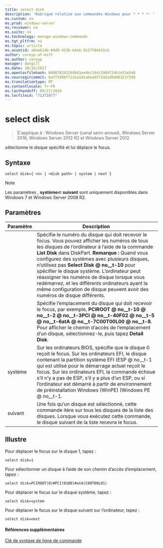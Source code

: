 ```yaml
---
title: select disk
description: 'Rubrique relative aux commandes Windows pour * * * *- '
ms.custom: na
ms.prod: windows-server
ms.reviewer: na
ms.suite: na
ms.technology: manage-windows-commands
ms.tgt_pltfrm: na
ms.topic: article
ms.assetid: a0da614b-09d9-433b-b4eb-9127f84431cb
author: coreyp-at-msft
ms.author: coreyp
manager: dongill
ms.date: 10/16/2017
ms.openlocfilehash: 6d9078242264b01ee4bc24dc590df24b1e53e548
ms.sourcegitcommit: 6aff3d88ff22ea141a6ea6572a5ad8dd6321f199
ms.translationtype: MT
ms.contentlocale: fr-FR
ms.lasthandoff: 09/27/2019
ms.locfileid: "71371077"
---
```

# <a name="select-disk"></a>select disk

>S'applique à : Windows Server (canal semi-annuel), Windows Server 2016, Windows Server 2012 R2 et Windows Server 2012

sélectionne le disque spécifié et lui déplace le focus.  
  
  
  
## <a name="syntax"></a>Syntaxe  
  
```  
select disk={ <n> | <disk path> | system | next }  
```  
  
> [!NOTE]  
> Les paramètres **<disk path>** , **système**et **suivant** sont uniquement disponibles dans Windows 7 et Windows Server 2008 R2.  
  
## <a name="parameters"></a>Paramètres  
  
|  Paramètre  |                                                                                                                                                                                                            Description                                                                                                                                                                                                            |
|-------------|-----------------------------------------------------------------------------------------------------------------------------------------------------------------------------------------------------------------------------------------------------------------------------------------------------------------------------------------------------------------------------------------------------------------------------------|
|     <n>     | Spécifie le numéro du disque qui doit recevoir le focus. Vous pouvez afficher les numéros de tous les disques de l’ordinateur à l’aide de la commande **List Disk** dans DiskPart. **Remarque :** Quand vous configurez des systèmes avec plusieurs disques, n’utilisez pas **Select Disk @ no__t-10** pour spécifier le disque système. L’ordinateur peut réassigner les numéros de disque lorsque vous redémarrez, et les différents ordinateurs ayant la même configuration de disque peuvent avoir des numéros de disque différents. |
| <disk path> |                                                                                                                 Spécifie l’emplacement du disque qui doit recevoir le focus, par exemple, **PCIROOT @ no__t-10 @ no__t-2 @ no__t-3PCI @ no__t-40F02 @ no__t-5 @ no__t-6atA @ no__t-7C00T00L00 @ no__t-8**. Pour afficher le chemin d’accès de l’emplacement d’un disque, sélectionnez-le, puis tapez **Detail Disk**.                                                                                                                  |
|   système    |                                 Sur les ordinateurs BIOS, spécifie que le disque 0 reçoit le focus. Sur les ordinateurs EFI, le disque contenant la partition système EFI \(ESP @ no__t-1 qui est utilisé pour le démarrage actuel reçoit le focus. Sur les ordinateurs EFI, la commande échoue s’il n’y a pas de ESP, s’il y a plus d’un ESP, ou si l’ordinateur est démarré à partir de environnement de préinstallation Windows (WinPE) \(Windows PE @ no__t-1.                                  |
|    suivant     |                                                                                                                                     Une fois qu’un disque est sélectionné, cette commande itère sur tous les disques de la liste des disques. Lorsque vous exécutez cette commande, le disque suivant de la liste recevra le focus.                                                                                                                                      |
  
## <a name="BKMK_examples"></a>Illustre  
Pour déplacer le focus sur le disque 1, tapez :  
  
```  
select disk=1  
```  
  
Pour sélectionner un disque à l’aide de son chemin d’accès d’emplacement, tapez :  
  
```  
select disk=PCIROOT(0)#PCI(0100)#atA(C00T00L01)  
```  
  
Pour déplacer le focus sur le disque système, tapez :  
  
```  
select disk=system  
```  
  
Pour déplacer le focus sur le disque suivant sur l’ordinateur, tapez :  
  
```  
select disk=next  
```  
  
#### <a name="additional-references"></a>Références supplémentaires  
[Clé de syntaxe de ligne de commande](command-line-syntax-key.md)  
  

  

